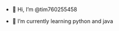 - 👋 Hi, I’m @tim760255458
<!-- - 👀 I’m interested in  -->
- 🌱 I’m currently learning python and java
<!-- - 💞️ I’m looking to collaborate on ...
- 📫 How to reach me ... -->

<!---
tim760255458/tim760255458 is a ✨ special ✨ repository because its `README.md` (this file) appears on your GitHub profile.
You can click the Preview link to take a look at your changes.
--->
